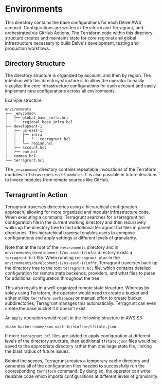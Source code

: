# Environments

This directory contains the base configurations for each Delve AWS account.  Configurations are written in Terraform and Terragrunt, and orchestrated via GitHub Actions. The Terraform code within this directory structure creates and maintains state for core regional and global infrastructure necessary to build Delve's development, testing and production workflows.

## Directory Structure

The directory structure is organized by account, and then by region. The intention with this directory structure is to allow the operator to easily vizualize the core infrastructure configurations for each account and easily implement new configurations across all environments.

Example structure:

```
environments
├── _envcommon
│   ├── global_base_infra.hcl
│   └── regional_base_infra.hcl
├── development-1
│   ├── us-east-1
│   │   ├── infra
│   │   │   └── terragrunt.hcl
│   │   └── region.hcl
│   ├── account.hcl
│   └── env.hcl
├── common.hcl
└── terragrunt.hcl
```
The `_envcommon/` directory contains repeatable invocations of the Terraform modules in `Infrastructure/tf_modules`. It is also possible in future iterations to invoke modules from remote sources like GitHub.

## Terragrunt in Action

Terragrunt traverses directories using a hierarchical configuration approach, allowing for more organized and modular infrastructure code. When executing a command, Terragrunt searches for a terragrunt.hcl configuration file in the current working directory and then recursively walks up the directory tree to find additional terragrunt.hcl files in parent directories. This hierarchical traversal enables users to compose configurations and apply settings at different levels of granularity.

Note that at the root of the `environments` directory and in `environments/development-1/us-east-1/infra` directory exists a `terragrunt.hcl` file. When running `terragrunt plan` in the `environments/development-1/us-east-1/infra`, Terragrunt traverses back up the directory tree to the root `terragrunt.hcl` file, which contains detailed configuration for remote state backends, providers, and what files to parse for additional configuration throughout the tree.

This also results in a well-organized remote state structure.  Whereas by solely using Terraform, the operator would need to create a bucket and either utilize `terraform workspaces` or manual effort to create bucket subdirectories, Terragrunt manages this automatically.  Terragrunt can even create the base bucket if it doesn't exist.

An `apply` operation would result in the following structure in AWS S3:

`<base-bucket-name>/<us-east-1>/<infra>/tfstate.json`

If more `terragrunt.hcl` files are added to apply configuration at different levels of the directory structure, than additional `tfstate.json` files would be saved to the appropriate directory rather than one large state file, limiting the blast radius of future issues.

Behind the scenes, Terragrunt creates a temporary cache directory and generates all of the configuration files needed to successfully run the cooresponding `terraform` command.  By doing so, the operator can write reusable code which imports configurations at different levels of granularity.